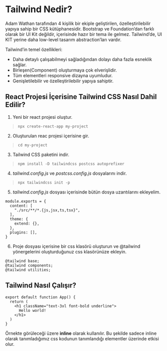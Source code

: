 # Tailwind Nedir?

Adam Wathan tarafından 4 kişilik bir ekiple geliştirilen, özelleştirilebilir yapıya sahip bir CSS kütüphanesidir. Bootstrap ve Foundation’dan farklı olarak bir UI Kit değildir, içerisinde hazır bir tema ile gelmez. Tailwind’de, UI KIT yerine daha low-level tasarım abstraction’ları vardır.

Tailwind’in temel özellikleri:

- Daha detaylı çalışabilmeyi sağladığından dolayı daha fazla esneklik sağlar.
- Birleşen(Component) oluşturmaya çok elverişlidir.
- Tüm elementleri responsive dizayna uyumludur.
- Genişletilebilir ve özelleştirilebilir yapıya sahiptir.

## React Projesi İçerisine Tailwind CSS  Nasıl Dahil Edilir?

1. Yeni bir react projesi oluştur. 

>``` npx create-react-app my-project ``` 

2. Oluşturulan reac projesi içerisine gir. 
>``` cd my-project ```
3. Tailwind CSS paketini indir. 
>``` npm install -D tailwindcss postcss autoprefixer ```
4. *tailwind.config.js* ve *postcss.config.js* dosyalarını indir. 
>``` npx tailwindcss init -p ```
5.  *tailwind.config.js* dosyası içerisinde bütün dosya uzantılarını ekleyelim. 
```
module.exports = {
  content: [
    "./src/**/*.{js,jsx,ts,tsx}",
  ],
  theme: {
    extend: {},
  },
  plugins: [],
}
```  
6. Proje dosyası içerisine bir css klasörü oluşturun ve @tailwind yönergelerini oluşturduğunuz css klasörünüze ekleyin.
```
@tailwind base;
@tailwind components;
@tailwind utilities;
```

## Tailwind Nasıl Çalışır?

```
export default function App() {
  return (
    <h1 className="text-3xl font-bold underline">
      Hello world!
    </h1>
  )
}
```
Örnekte görüleceği üzere **inline** olarak kullanılır. Bu şekilde sadece inline olarak tanımladığımız css kodunun tanımlandığı elementler üzerinde etkisi olur.